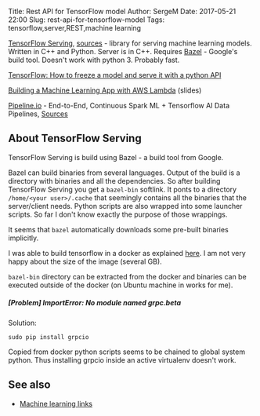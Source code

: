 Title: Rest API for TensorFlow model
Author: SergeM
Date: 2017-05-21 22:00
Slug: rest-api-for-tensorflow-model
Tags: tensorflow,server,REST,machine learning



[TensorFlow Serving](https://tensorflow.github.io/serving), [sources](https://github.com/tensorflow/serving) - library for serving machine learning models. Written in C++ and Python. Server is in C++. 
Requires [Bazel](https://bazel.build/) - Google's build tool. Doesn't work with python 3. Probably fast.


[TensorFlow: How to freeze a model and serve it with a python API](https://blog.metaflow.fr/tensorflow-how-to-freeze-a-model-and-serve-it-with-a-python-api-d4f3596b3adc)

[Building a Machine Learning App with AWS Lambda](https://www.slideshare.net/fabiandubois/tensorflow-in-production-with-aws-lambda) (slides)

[Pipeline.io](http://pipeline.io/) - End-to-End, Continuous Spark ML + Tensorflow AI Data Pipelines,  [Sources](https://github.com/fluxcapacitor/pipeline)

## About TensorFlow Serving
TensorFlow Serving is build using Bazel - a build tool from Google.

Bazel can build binaries from several languages. Output of the build is a directory with binaries and all the dependencies. So after building TensorFlow Serving you get a `bazel-bin` softlink. It ponts to a directory `/home/<your user>/.cache`  that seemingly contains all the binaries that the server/client needs. Python scripts are also wrapped into some launcher scripts. So far I don't know exactly the purpose of those wrappings. 

It seems that `bazel` automatically downloads some pre-built binaries implicitly.

I was able to build tensorflow in a docker as explained [here](http://tensorflow.github.io/serving/serving_inception). I am not very happy about the size of the image (several GB).

`bazel-bin` directory can be extracted from the docker and binaries can be executed outside of the docker (on Ubuntu machine in works for me). 

##### [Problem] ImportError: No module named grpc.beta
Solution:

```
sudo pip install grpcio
```

Copied from docker python scripts seems to be chained to global system python. Thus installing grpcio inside an active virtualenv doesn't work. 

## See also

* [Machine learning links](/machine-learning-links.html)







